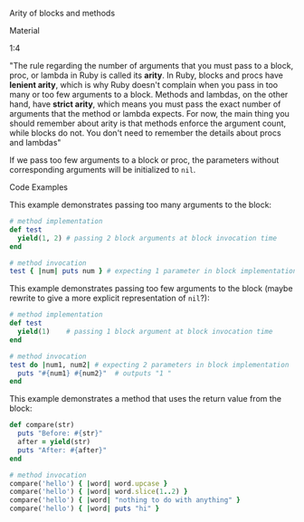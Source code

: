 Arity of blocks and methods



Material

1:4



"The rule regarding the number of arguments that you must pass to a block, proc, or lambda in Ruby is called its **arity**. In Ruby, blocks and procs have **lenient arity**, which is why Ruby doesn't complain when you pass in too many or too few arguments to a block. Methods and lambdas, on the other hand, have **strict arity**, which means you must pass the exact number of arguments that the method or lambda expects. For now, the main thing you should remember about arity is that methods enforce the argument count, while blocks do not. You don't need to remember the details about procs and lambdas"

If we pass too few arguments to a block or proc, the parameters without corresponding arguments will be initialized to `nil`.



Code Examples



This example demonstrates passing too many arguments to the block:

```ruby
# method implementation
def test
  yield(1, 2) # passing 2 block arguments at block invocation time
end

# method invocation
test { |num| puts num } # expecting 1 parameter in block implementation
```



This example demonstrates passing too few arguments to the block (maybe rewrite to give a more explicit representation of `nil`?):

```ruby
# method implementation
def test
  yield(1)    # passing 1 block argument at block invocation time
end

# method invocation
test do |num1, num2| # expecting 2 parameters in block implementation
  puts "#{num1} #{num2}"  # outputs "1 "
end
```

This example demonstrates a method that uses the return value from the block:

```ruby
def compare(str)
  puts "Before: #{str}"
  after = yield(str)
  puts "After: #{after}"
end

# method invocation
compare('hello') { |word| word.upcase }
compare('hello') { |word| word.slice(1..2) }
compare('hello') { |word| "nothing to do with anything" }
compare('hello') { |word| puts "hi" }
```

